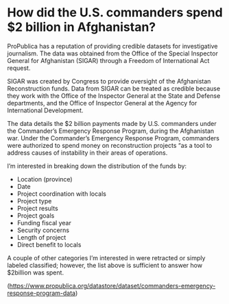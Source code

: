 # How did the U.S. commanders spend $2 billion in Afghanistan?

ProPublica has a reputation of providing credible datasets for investigative journalism. The data was obtained from the Office of the Special Inspector General for Afghanistan  (SIGAR) through a Freedom of International Act request. 

SIGAR was created by Congress to provide oversight of the Afghanistan Reconstruction funds. Data from SIGAR can be treated as credible because they work with the Office of the Inspector General at the State and Defense departments, and the Office of Inspector General at the Agency for International Development. 

The data details the $2 billion payments made by U.S. commanders under the Commander’s Emergency Response Program, during the Afghanistan war. 
Under the Commander’s Emergency Response Program, commanders were authorized to spend money on reconstruction projects “as a tool to address causes of instability in their areas of operations. 

I’m interested in breaking down the distribution of the funds by:

* Location (province)
* Date
* Project coordination with locals
* Project type
* Project results 
* Project goals 
* Funding fiscal year
* Security concerns 
* Length of project 
* Direct benefit to locals 

A couple of other categories I’m interested in were retracted or simply labeled classified; however, the list above is sufficient to answer how $2billion was spent. 

(https://www.propublica.org/datastore/dataset/commanders-emergency-response-program-data)

